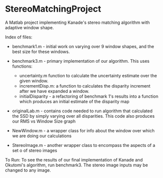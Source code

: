 # StereoMatchingProject
A Matlab project implementing Kanade's stereo matching algorithm with 
adaptive window shape.

Index of files:

+ benchmark1.m - initial work on varying over 9 window shapes, and
		the best size for these windows.  
		
+ benchmark3.m - primary implementation of our algorithm. This uses functions:
	- uncertainty.m function to calculate the uncertainty estimate over 
		the given window.
	- incrementDisp.m: a function to calculates the disparity increment
		after we have expanded a window.
	- initialDisparity - a refactoring of benchmark 1's results
				into a function which produces an initial
				estimate of the disparity map

+ originalLab.m - contains code needed to run algorithm that calculated the
		SSD by simply varying over all disparities. This code also
		produces our RMS vs Window Size graph

+ NewWindow.m - a wrapper class for info about the window over which we are 
		doing our calculations 
+ StereoImage.m - another wrapper class to encompass the aspects of a set o
			of stereo images
 
To Run:
To see the results of our final implementation of Kanade and Okutomi's
algorithm, run benchmark3. The stereo image inputs may be changed to 
any image.
